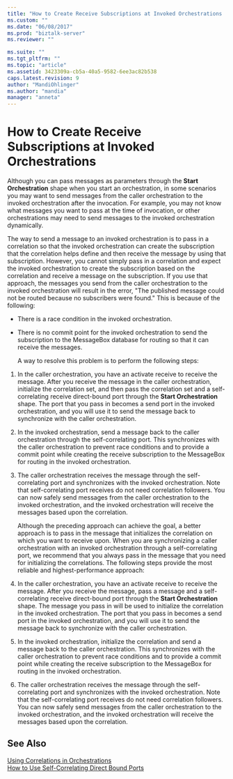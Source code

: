 ```yaml
---
title: "How to Create Receive Subscriptions at Invoked Orchestrations | Microsoft Docs"
ms.custom: ""
ms.date: "06/08/2017"
ms.prod: "biztalk-server"
ms.reviewer: ""

ms.suite: ""
ms.tgt_pltfrm: ""
ms.topic: "article"
ms.assetid: 3423309a-cb5a-40a5-9582-6ee3ac82b538
caps.latest.revision: 9
author: "MandiOhlinger"
ms.author: "mandia"
manager: "anneta"
---
```

# How to Create Receive Subscriptions at Invoked Orchestrations
Although you can pass messages as parameters through the **Start Orchestration** shape when you start an orchestration, in some scenarios you may want to send messages from the caller orchestration to the invoked orchestration after the invocation. For example, you may not know what messages you want to pass at the time of invocation, or other orchestrations may need to send messages to the invoked orchestration dynamically.  
  
 The way to send a message to an invoked orchestration is to pass in a correlation so that the invoked orchestration can create the subscription that the correlation helps define and then receive the message by using that subscription. However, you cannot simply pass in a correlation and expect the invoked orchestration to create the subscription based on the correlation and receive a message on the subscription. If you use that approach, the messages you send from the caller orchestration to the invoked orchestration will result in the error, "The published message could not be routed because no subscribers were found." This is because of the following:  
  
- There is a race condition in the invoked orchestration.  
  
- There is no commit point for the invoked orchestration to send the subscription to the MessageBox database for routing so that it can receive the messages.  
  
  A way to resolve this problem is to perform the following steps:  
  
1. In the caller orchestration, you have an activate receive to receive the message. After you receive the message in the caller orchestration, initialize the correlation set, and then pass the correlation set and a self-correlating receive direct-bound port through the **Start Orchestration** shape. The port that you pass in becomes a send port in the invoked orchestration, and you will use it to send the message back to synchronize with the caller orchestration.  
  
2. In the invoked orchestration, send a message back to the caller orchestration through the self-correlating port. This synchronizes with the caller orchestration to prevent race conditions and to provide a commit point while creating the receive subscription to the MessageBox for routing in the invoked orchestration.  
  
3. The caller orchestration receives the message through the self-correlating port and synchronizes with the invoked orchestration. Note that self-correlating port receives do not need correlation followers. You can now safely send messages from the caller orchestration to the invoked orchestration, and the invoked orchestration will receive the messages based upon the correlation.  
  
   Although the preceding approach can achieve the goal, a better approach is to pass in the message that initializes the correlation on which you want to receive upon. When you are synchronizing a caller orchestration with an invoked orchestration through a self-correlating port, we recommend that you always pass in the message that you need for initializing the correlations. The following steps provide the most reliable and highest-performance approach:  
  
4. In the caller orchestration, you have an activate receive to receive the message. After you receive the message, pass a message and a self-correlating receive direct-bound port through the **Start Orchestration** shape. The message you pass in will be used to initialize the correlation in the invoked orchestration. The port that you pass in becomes a send port in the invoked orchestration, and you will use it to send the message back to synchronize with the caller orchestration.  
  
5. In the invoked orchestration, initialize the correlation and send a message back to the caller orchestration. This synchronizes with the caller orchestration to prevent race conditions and to provide a commit point while creating the receive subscription to the MessageBox for routing in the invoked orchestration.  
  
6. The caller orchestration receives the message through the self-correlating port and synchronizes with the invoked orchestration. Note that the self-correlating port receives do not need correlation followers. You can now safely send messages from the caller orchestration to the invoked orchestration, and the invoked orchestration will receive the messages based upon the correlation.  
  
## See Also  
 [Using Correlations in Orchestrations](../core/using-correlations-in-orchestrations.md)   
 [How to Use Self-Correlating Direct Bound Ports](../core/how-to-use-self-correlating-direct-bound-ports.md)